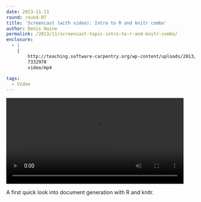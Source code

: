```yaml
---
date: 2013-11-11
round: round-07
title: 'Screencast (with video): Intro to R and knitr combo'
author: Denis Haine
permalink: /2013/11/screencast-topic-intro-to-r-and-knitr-combo/
enclosure:
  - |
    |
        http://teaching.software-carpentry.org/wp-content/uploads/2013/11/introR_knitr4.mp4
        7332970
        video/mp4
        
tags:
  - Video
---
```

<div style="width: 474px; height: 229px; " class="wp-video">
  <video class="wp-video-shortcode" id="video-5154-2" width="474" height="229" preload="metadata" controls="controls"><source type="video/mp4" src="http://teaching.software-carpentry.org/wp-content/uploads/2013/11/introR_knitr4.mp4?_=2" /><a href="http://teaching.software-carpentry.org/wp-content/uploads/2013/11/introR_knitr4.mp4">http://teaching.software-carpentry.org/wp-content/uploads/2013/11/introR_knitr4.mp4</a></video>
</div>

  
A first quick look into document generation with R and knitr.
